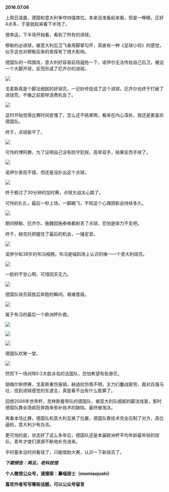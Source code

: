 
          
            
**2016.07.06**

上周日凌晨，德国和意大利争夺四强席位。本来没准备起来看，但是一睁眼，正好4点多，于是就起来看下半场了。

很幸运，下半场开始看，看到了所有的进球。

穆勒的必进球，被意大利后卫飞身用脚掌勾开，简直有一种《足球小将》的感觉，似乎这也对穆勒后来的发挥有了很大影响。

德国队的一阵围攻，意大利好容易前场逼抢一下，诺伊尔无法传给自己后卫，被迫一个大脚开球，反而形成了厄齐尔的进球。



![](img/51001-2122644f40516823.jpg)




戈麦斯真是个脚法细腻的好球员，一记妙传促成了这个进球。厄齐尔也终于打破了进球荒，不像之前那样浪费机会了。




![](img/51001-4b4c0fe75e58334b.jpg)




这时开始觉得比赛时间变慢了，怎么还不结束啊，看来在内心深处，我还是更喜欢德国队。

终于，点球扳平了。




![](img/51001-c5cd0de441c51500.jpg)




可怜的博阿滕，为了证明自己没有防守犯规，高举双手，结果反而手球了。




![](img/51001-078a5863050916de.jpg)




诺伊尔表现不错，但还是没扑出这个点球。




![](img/51001-71a37fcc44b9ed59.jpg)




终于捱过了30分钟的加时赛，点球大战太心跳了。

可怜的扎扎，最后一秒上场，一脚踢飞，不知这个心理阴影会持续多久。




![](img/51001-dd444e2abed8e2c4.jpg)




期间穆勒、厄齐尔、施魏因施泰格都射丢了点球，恐怕是体力不支吧。

终于，赫克托把握住了最后的机会，一锤定音。




![](img/51001-13a204f89619647e.jpg)




诺伊尔和38岁的布冯相拥，布冯是喵妈场上认识的唯一一个意大利球员。




![](img/51001-cd31d11e45aaf93e.jpg)




一脸的不甘心啊，可惜回天无力。




![](img/51001-ad85534f62e986f7.jpg)




德国队球员获胜后奔跑的瞬间，艰难晋级。




![](img/51001-29389a2ea7c47150.jpg)




属于布冯的最后一个欧洲杯扑救。




![](img/51001-2790bcbc457c2efc.jpg)






![](img/51001-07bed73a912bddab.jpg)






![](img/51001-c64c1c77a1e4e6ed.jpg)




德国队欢聚一堂。




![](img/51001-9ad75c2727ed8707.jpg)




然而下一场对阵5:2大胜冰岛的法国队，恐怕希望有些渺茫。

胡梅尔斯停赛，戈麦斯重伤报销，赫迪拉伤情不明，主力们鏖战疲劳，面对兵强马壮，找到进球感觉的东道主，真是看不出有什么胜算了。

回想2006年世界杯，克林斯曼带队的德国队，被意大利队细腻的脚法戏耍，那时德国队靠全场疯狂奔跑来弥补技术的缺陷，最终被淘汰。

再看本场比赛，德国队和意大利互换了位置，德国队靠技术完全压制了对方，高位逼抢，意大利少有办法。

更可怕的是，状态好了这么多年后，德国队还是本届欧洲杯平均年龄最年轻的球队，青年才俊们源源不断地补充进来。

平时基本没时间看球了，只能借助大赛，认识一下新球员了。


***下期预告：再见，老科技馆***


**个人微信公众号，请搜索：摹喵居士（momiaojushi）**

**喜欢作者写写哪些话题，可以公众号留言**

          
        